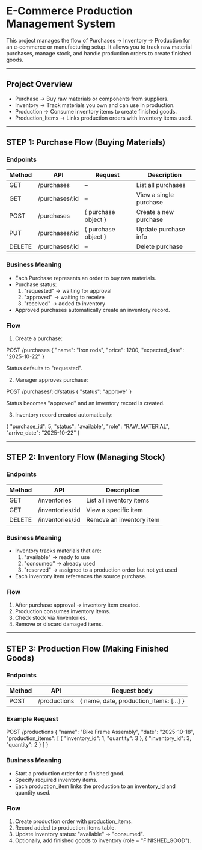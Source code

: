 # E-Commerce Production Management System

This project manages the flow of Purchases → Inventory → Production for an e-commerce or manufacturing setup. It allows you to track raw material purchases, manage stock, and handle production orders to create finished goods.

---

## Project Overview

- Purchase → Buy raw materials or components from suppliers.
- Inventory → Track materials you own and can use in production.
- Production → Consume inventory items to create finished goods.
- Production_Items → Links production orders with inventory items used.

---

## STEP 1: Purchase Flow (Buying Materials)

### Endpoints

Method | API | Request | Description
------ | --- | ------- | -----------
GET | /purchases | – | List all purchases
GET | /purchases/:id | – | View a single purchase
POST | /purchases | { purchase object } | Create a new purchase
PUT | /purchases/:id | { purchase object } | Update purchase info
DELETE | /purchases/:id | – | Delete purchase

### Business Meaning

- Each Purchase represents an order to buy raw materials.
- Purchase status:
  1. "requested" → waiting for approval
  2. "approved" → waiting to receive
  3. "received" → added to inventory
- Approved purchases automatically create an inventory record.

### Flow

1. Create a purchase:

POST /purchases
{
  "name": "Iron rods",
  "price": 1200,
  "expected_date": "2025-10-22"
}

Status defaults to "requested".

2. Manager approves purchase:

POST /purchases/:id/status
{
  "status": "approve"
}

Status becomes "approved" and an inventory record is created.

3. Inventory record created automatically:

{
  "purchase_id": 5,
  "status": "available",
  "role": "RAW_MATERIAL",
  "arrive_date": "2025-10-22"
}

---

## STEP 2: Inventory Flow (Managing Stock)

### Endpoints

Method | API | Description
------ | --- | -----------
GET | /inventories | List all inventory items
GET | /inventories/:id | View a specific item
DELETE | /inventories/:id | Remove an inventory item

### Business Meaning

- Inventory tracks materials that are:
  1. "available" → ready to use
  2. "consumed" → already used
  3. "reserved" → assigned to a production order but not yet used
- Each inventory item references the source purchase.

### Flow

1. After purchase approval → inventory item created.
2. Production consumes inventory items.
3. Check stock via /inventories.
4. Remove or discard damaged items.

---

## STEP 3: Production Flow (Making Finished Goods)

### Endpoints

Method | API | Request body
------ | --- | -----------
POST | /productions | { name, date, production_items: [...] }

### Example Request

POST /productions
{
  "name": "Bike Frame Assembly",
  "date": "2025-10-18",
  "production_items": [
    { "inventory_id": 1, "quantity": 3 },
    { "inventory_id": 3, "quantity": 2 }
  ]
}

### Business Meaning

- Start a production order for a finished good.
- Specify required inventory items.
- Each production_item links the production to an inventory_id and quantity used.

### Flow

1. Create production order with production_items.
2. Record added to production_items table.
3. Update inventory status: "available" → "consumed".
4. Optionally, add finished goods to inventory (role = "FINISHED_GOOD").
